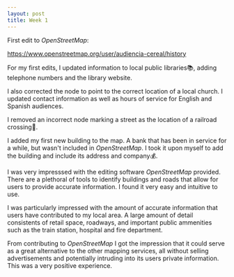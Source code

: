 ```yaml
---
layout: post
title: Week 1
---
```



First edit to *OpenStreetMap*:

https://www.openstreetmap.org/user/audiencia-cereal/history

For my first edits, I updated information to local public libraries:books:, adding telephone numbers and the library website.

I also corrected the node to point to the correct location of a local church. I updated contact information as well as hours of service for English and Spanish audiences.

I removed an incorrect node marking a street as the location of a railroad crossing:train:.

I added my first new building to the map. A bank that has been in service for a while, but wasn't included in *OpenStreetMap*. I took it upon myself to add the building and include its address and company:moneybag:.

I was very impresssed with the editing software *OpenStreetMap* provided. There are a plethoral of tools to identify buildings and roads that allow for users to provide accurate information. I found it very easy and intuitive to use.

I was particularly impressed with the amount of accurate information that users have contributed to my local area. A large amount of detail consistents of retail space, roadways, and important public ammenities such as the train station, hospital and fire department.

From contributing to *OpenStreetMap* I got the impression that it could serve as a great alternative to the other mapping services, all without selling advertisements and potentially intruding into its users private information. This was a very positive experience.
